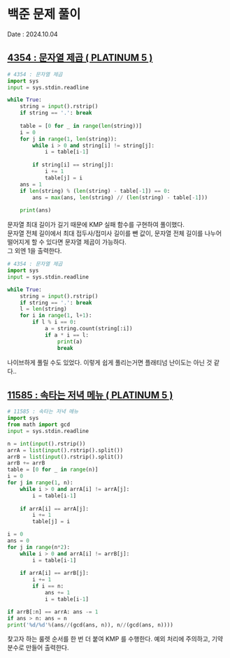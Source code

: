 # 백준 문제 풀이
Date : 2024.10.04

## [4354 : 문자열 제곱 ( PLATINUM 5 )](https://www.acmicpc.net/problem/4354)
```py
# 4354 : 문자열 제곱
import sys
input = sys.stdin.readline

while True:
    string = input().rstrip()
    if string == '.': break
    
    table = [0 for _ in range(len(string))]
    i = 0
    for j in range(1, len(string)):
        while i > 0 and string[i] != string[j]:
            i = table[i-1]
        
        if string[i] == string[j]:
            i += 1
            table[j] = i
    ans = 1
    if len(string) % (len(string) - table[-1]) == 0:
        ans = max(ans, len(string) // (len(string) - table[-1]))
        
    print(ans)
```

문자열 최대 길이가 길기 때문에 KMP 실패 함수를 구현하여 풀이했다.  
문자열 전체 길이에서 최대 접두사/접미사 길이를 뺀 값이, 문자열 전체 길이를 나누어 떨어지게 할 수 있다면 문자열 제곱이 가능하다.  
그 외엔 1을 출력한다.

```py
# 4354 : 문자열 제곱
import sys
input = sys.stdin.readline

while True:
    string = input().rstrip()
    if string == '.': break
    l = len(string)
    for i in range(1, l+1):
        if l % i == 0:
            a = string.count(string[:i])
            if a * i == l: 
                print(a)
                break
```

나이브하게 풀릴 수도 있었다. 이렇게 쉽게 풀리는거면 플래티넘 난이도는 아닌 것 같다..


## [11585 : 속타는 저녁 메뉴 ( PLATINUM 5 )](https://www.acmicpc.net/problem/11585)
```py
# 11585 : 속타는 저녁 메뉴
import sys
from math import gcd
input = sys.stdin.readline

n = int(input().rstrip())
arrA = list(input().rstrip().split())
arrB = list(input().rstrip().split())
arrB += arrB
table = [0 for _ in range(n)]
i = 0
for j in range(1, n):
    while i > 0 and arrA[i] != arrA[j]:
        i = table[i-1]
    
    if arrA[i] == arrA[j]:
        i += 1
        table[j] = i

i = 0
ans = 0
for j in range(n*2):
    while i > 0 and arrA[i] != arrB[j]:
        i = table[i-1]
    
    if arrA[i] == arrB[j]:
        i += 1
        if i == n:
            ans += 1
            i = table[i-1]

if arrB[:n] == arrA: ans -= 1
if ans > n: ans = n
print('%d/%d'%(ans//(gcd(ans, n)), n//(gcd(ans, n))))
```

찾고자 하는 룰렛 순서를 한 번 더 붙여 KMP 를 수행한다. 예외 처리에 주의하고, 기약분수로 만들어 출력한다.
